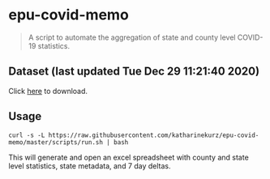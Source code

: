 # epu-covid-memo

> A script to automate the aggregation of state and county level COVID-19 statistics.

<!-- tmpl start -->

## Dataset (last updated Tue Dec 29 11:21:40 2020)

Click [here](https://covid-artifacts.s3.amazonaws.com/records/2020-12-29-112139-covid_artifact.xls) to download.

<!-- tmpl end -->

## Usage

```
curl -s -L https://raw.githubusercontent.com/katharinekurz/epu-covid-memo/master/scripts/run.sh | bash
```

This will generate and open an excel spreadsheet with county and state level statistics, state metadata, and 7 day deltas.